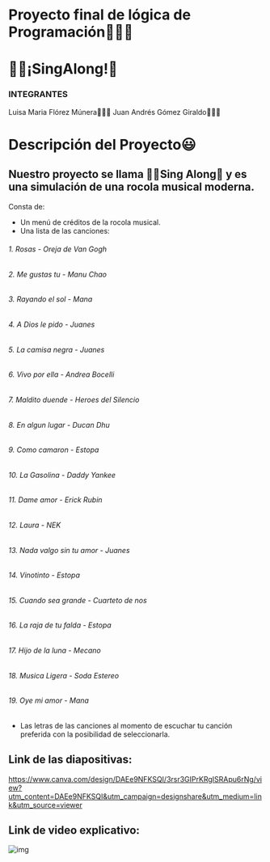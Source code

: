 # Proyecto final de lógica de Programación🧑🏻‍🎓
# 🧑‍🎤¡SingAlong!🎼
### INTEGRANTES
Luisa Maria Flórez Múnera👩🏻‍💻
Juan Andrés Gómez Giraldo🧑🏻‍💻

# Descripción del Proyecto😃 
## Nuestro proyecto se llama 🧑‍🎤Sing Along🎼 y es una simulación de una rocola musical moderna.
Consta de: 
- Un menú de créditos de la rocola musical.
- Una lista de las canciones:
###### 1. Rosas - Oreja de Van Gogh  
###### 2. Me gustas tu - Manu Chao
###### 3. Rayando el sol - Mana
###### 4. A Dios le pido - Juanes
###### 5. La camisa negra - Juanes
###### 6. Vivo por ella - Andrea Bocelli
###### 7. Maldito duende - Heroes del Silencio
###### 8. En algun lugar - Ducan Dhu
###### 9. Como camaron - Estopa
###### 10. La Gasolina - Daddy Yankee
###### 11. Dame amor - Erick Rubin
###### 12. Laura - NEK
###### 13. Nada valgo sin tu amor - Juanes
###### 14. Vinotinto - Estopa
###### 15. Cuando sea grande - Cuarteto de nos
###### 16. La raja de tu falda - Estopa
###### 17. Hijo de la luna - Mecano
###### 18. Musica Ligera - Soda Estereo
###### 19. Oye mi amor - Mana
- Las letras de las canciones al momento de escuchar tu canción preferida con la posibilidad de seleccionarla. 

## Link de las diapositivas:
https://www.canva.com/design/DAEe9NFKSQI/3rsr3GIPrKRgISRApu6rNg/view?utm_content=DAEe9NFKSQI&utm_campaign=designshare&utm_medium=link&utm_source=viewer

## Link de video explicativo:

![img](https://i.imgur.com/eqkxG5q.png)
